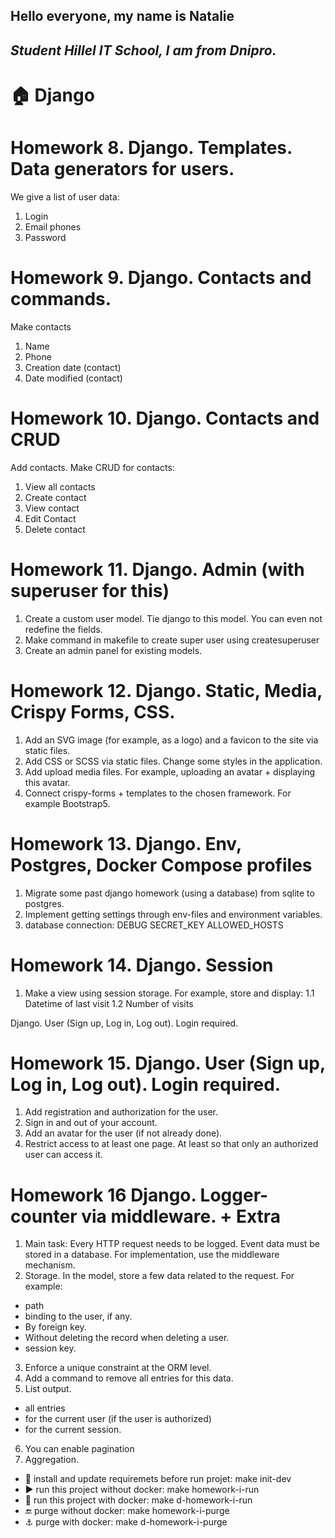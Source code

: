 **Hello everyone, my name is Natalie**
---
*Student Hillel IT School, I am from Dnipro.*
---
# :house:  Django
# Homework 8. Django. Templates. Data generators for users.
We give a list of user data:
1. Login
2. Email  phones
3. Password

# Homework 9. Django. Contacts and commands.
Make contacts
1. Name
2. Phone
3. Creation date (contact)
4. Date modified (contact)


# Homework 10. Django. Contacts and CRUD
Add contacts. Make CRUD for contacts:
1. View all contacts
2. Create contact
3. View contact
4. Edit Contact
5. Delete contact


# Homework 11. Django. Admin (with superuser for this)
1. Create a custom user model. Tie django to this model. You can even not redefine the fields.
2. Make command in makefile to create super user using createsuperuser
3. Create an admin panel for existing models.

# Homework 12. Django. Static, Media, Crispy Forms, CSS.
1. Add an SVG image (for example, as a logo) and a favicon to the site via static files.
2. Add CSS or SCSS via static files. Change some styles in the application.
3. Add upload media files. For example, uploading an avatar + displaying this avatar.
4. Connect crispy-forms + templates to the chosen framework. For example Bootstrap5.

# Homework 13. Django. Env, Postgres, Docker Compose profiles
1. Migrate some past django homework (using a database) from sqlite to postgres.
2. Implement getting settings through env-files and environment variables. 
3. database connection:
DEBUG
SECRET_KEY
ALLOWED_HOSTS

# Homework 14. Django. Session
1. Make a view using session storage. For example, store and display:
1.1 Datetime of last visit
1.2 Number of visits

Django. User (Sign up, Log in, Log out). Login required.
# Homework 15. Django. User (Sign up, Log in, Log out). Login required.
1. Add registration and authorization for the user.
2. Sign in and out of your account.
3. Add an avatar for the user (if not already done).
4. Restrict access to at least one page. At least so that only an authorized user can access it.

# Homework 16 Django. Logger-counter via middleware. + Extra

1. Main task:
Every HTTP request needs to be logged. Event data must be stored in a database.
For implementation, use the middleware mechanism.
2. Storage.
In the model, store a few data related to the request. For example:
* path
* binding to the user, if any.
* By foreign key.
* Without deleting the record when deleting a user.
* session key.

3. Enforce a unique constraint at the ORM level.
4. Add a command to remove all entries for this data.
5. List output.
* all entries
* for the current user (if the user is authorized)
* for the current session.
6. You can enable pagination
7. Aggregation.



* :wrench: install and update requiremets before run projet: make init-dev
* :arrow_forward: run this project without docker: make homework-i-run
* :whale: run this project with docker: make d-homework-i-run
* :end: purge without docker: make homework-i-purge
* :anchor: purge with docker: make d-homework-i-purge


